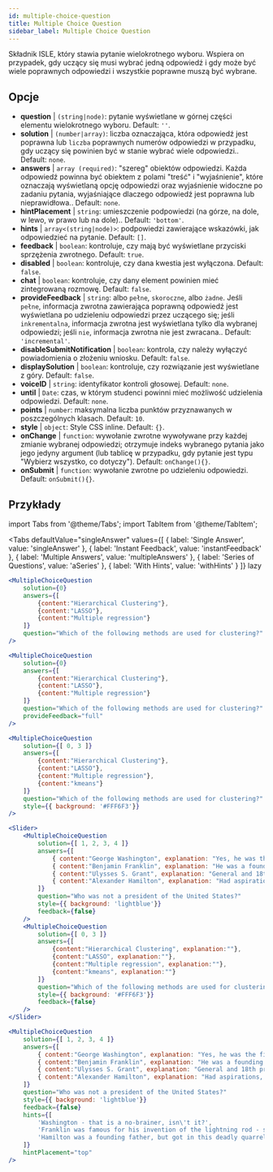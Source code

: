 ```yaml
---
id: multiple-choice-question 
title: Multiple Choice Question
sidebar_label: Multiple Choice Question
---
```


Składnik ISLE, który stawia pytanie wielokrotnego wyboru. Wspiera on przypadek, gdy uczący się musi wybrać jedną odpowiedź i gdy może być wiele poprawnych odpowiedzi i wszystkie poprawne muszą być wybrane.

## Opcje

* __question__ | `(string|node)`: pytanie wyświetlane w górnej części elementu wielokrotnego wyboru. Default: `''`.
* __solution__ | `(number|array)`: liczba oznaczająca, która odpowiedź jest poprawna lub `liczba` poprawnych numerów odpowiedzi w przypadku, gdy uczący się powinien być w stanie wybrać wiele odpowiedzi.. Default: `none`.
* __answers__ | `array (required)`: "szereg" obiektów odpowiedzi. Każda odpowiedź powinna być obiektem z polami "treść" i "wyjaśnienie", które oznaczają wyświetlaną opcję odpowiedzi oraz wyjaśnienie widoczne po zadaniu pytania, wyjaśniające dlaczego odpowiedź jest poprawna lub nieprawidłowa.. Default: `none`.
* __hintPlacement__ | `string`: umieszczenie podpowiedzi (na górze, na dole, w lewo, w prawo lub na dole).. Default: `'bottom'`.
* __hints__ | `array<(string|node)>`: podpowiedzi zawierające wskazówki, jak odpowiedzieć na pytanie. Default: `[]`.
* __feedback__ | `boolean`: kontroluje, czy mają być wyświetlane przyciski sprzężenia zwrotnego. Default: `true`.
* __disabled__ | `boolean`: kontroluje, czy dana kwestia jest wyłączona. Default: `false`.
* __chat__ | `boolean`: kontroluje, czy dany element powinien mieć zintegrowaną rozmowę. Default: `false`.
* __provideFeedback__ | `string`: albo `pełne`, `skoroczne`, albo `żadne`. Jeśli `pełne`, informacja zwrotna zawierająca poprawną odpowiedź jest wyświetlana po udzieleniu odpowiedzi przez uczącego się; jeśli `inkrementalna`, informacja zwrotna jest wyświetlana tylko dla wybranej odpowiedzi; jeśli `nie`, informacja zwrotna nie jest zwracana.. Default: `'incremental'`.
* __disableSubmitNotification__ | `boolean`: kontrola, czy należy wyłączyć powiadomienia o złożeniu wniosku. Default: `false`.
* __displaySolution__ | `boolean`: kontroluje, czy rozwiązanie jest wyświetlane z góry. Default: `false`.
* __voiceID__ | `string`: identyfikator kontroli głosowej. Default: `none`.
* __until__ | `Date`: czas, w którym studenci powinni mieć możliwość udzielenia odpowiedzi. Default: `none`.
* __points__ | `number`: maksymalna liczba punktów przyznawanych w poszczególnych klasach. Default: `10`.
* __style__ | `object`: Style CSS inline. Default: `{}`.
* __onChange__ | `function`: wywołanie zwrotne wywoływane przy każdej zmianie wybranej odpowiedzi; otrzymuje indeks wybranego pytania jako jego jedyny argument (lub tablicę w przypadku, gdy pytanie jest typu "Wybierz wszystko, co dotyczy"). Default: `onChange(){}`.
* __onSubmit__ | `function`: wywołanie zwrotne po udzieleniu odpowiedzi. Default: `onSubmit(){}`.


## Przykłady

import Tabs from '@theme/Tabs';
import TabItem from '@theme/TabItem';

<Tabs
    defaultValue="singleAnswer"
    values={[
        { label: 'Single Answer', value: 'singleAnswer' },
        { label: 'Instant Feedback', value: 'instantFeedback' },
        { label: 'Multiple Answers', value: 'multipleAnswers' },
        { label: 'Series of Questions', value: 'aSeries' },
        { label: 'With Hints', value: 'withHints' }
    ]}
    lazy
>

<TabItem value="singleAnswer">

```jsx live
<MultipleChoiceQuestion
    solution={0}
    answers={[
        {content:"Hierarchical Clustering"},
        {content:"LASSO"},
        {content:"Multiple regression"}
    ]}
    question="Which of the following methods are used for clustering?"
/>
```

</TabItem>

<TabItem value="instantFeedback">

```jsx live
<MultipleChoiceQuestion
    solution={0}
    answers={[
        {content:"Hierarchical Clustering"},
        {content:"LASSO"},
        {content:"Multiple regression"}
    ]}
    question="Which of the following methods are used for clustering?"
    provideFeedback="full"
/>
```

</TabItem>

<TabItem value="multipleAnswers">

```jsx live
<MultipleChoiceQuestion
    solution={[ 0, 3 ]}
    answers={[
        {content:"Hierarchical Clustering"},
        {content:"LASSO"},
        {content:"Multiple regression"},
        {content:"kmeans"}
    ]}
    question="Which of the following methods are used for clustering?"
    style={{ background: '#FFF6F3'}}
/>
```

</TabItem>

<TabItem value="aSeries">

```jsx live
<Slider>
    <MultipleChoiceQuestion
        solution={[ 1, 2, 3, 4 ]}
        answers={[
            { content:"George Washington", explanation: "Yes, he was the first president." },
            { content:"Benjamin Franklin", explanation: "He was a founding father."},
            { content:"Ulysses S. Grant", explanation: "General and 18th president." },
            { content:"Alexander Hamilton", explanation: "Had aspirations, but died in a duel." }
        ]}
        question="Who was not a president of the United States?"
        style={{ background: 'lightblue'}}
        feedback={false}
    />
    <MultipleChoiceQuestion
        solution={[ 0, 3 ]}
        answers={[
            {content:"Hierarchical Clustering", explanation:""},
            {content:"LASSO", explanation:""},
            {content:"Multiple regression", explanation:""},
            {content:"kmeans", explanation:""}
        ]}
        question="Which of the following methods are used for clustering?"
        style={{ background: '#FFF6F3'}}
        feedback={false}
    />
</Slider>
```

</TabItem>

<TabItem value="withHints">

```jsx live
<MultipleChoiceQuestion
    solution={[ 1, 2, 3, 4 ]}
    answers={[
        { content:"George Washington", explanation: "Yes, he was the first president." },
        { content:"Benjamin Franklin", explanation: "He was a founding father."},
        { content:"Ulysses S. Grant", explanation: "General and 18th president." },
        { content:"Alexander Hamilton", explanation: "Had aspirations, but died in a duel." }
    ]}
    question="Who was not a president of the United States?"
    style={{ background: 'lightblue'}}
    feedback={false}
    hints={[
        'Washington - that is a no-brainer, isn\'t it?',
        'Franklin was famous for his invention of the lightning rod - so why become more?',
        'Hamilton was a founding father, but got in this deadly quarrel with Aaron Burr.',
    ]}
    hintPlacement="top"
/>
```

</TabItem>

</Tabs>
